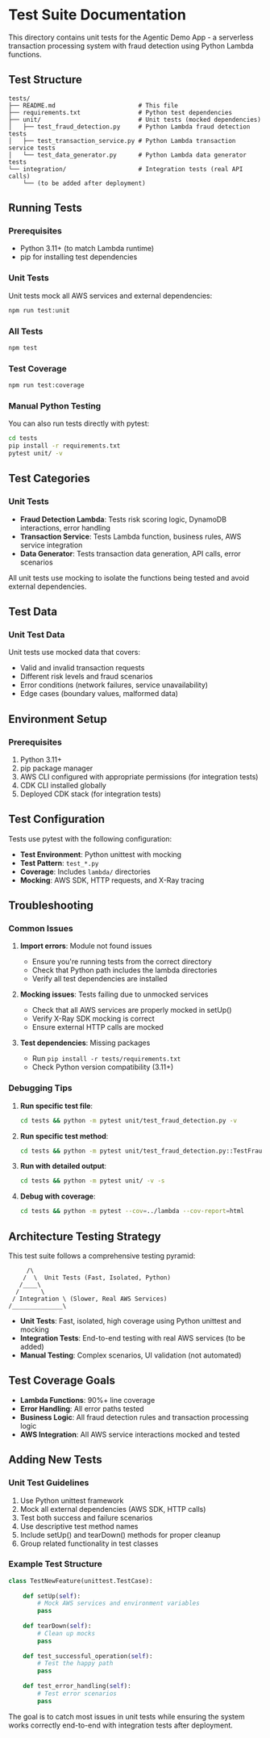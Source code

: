 # Test Suite Documentation

This directory contains unit tests for the Agentic Demo App - a serverless transaction processing system with fraud detection using Python Lambda functions.

## Test Structure

```
tests/
├── README.md                       # This file
├── requirements.txt                # Python test dependencies
├── unit/                           # Unit tests (mocked dependencies)
│   ├── test_fraud_detection.py     # Python Lambda fraud detection tests
│   ├── test_transaction_service.py # Python Lambda transaction service tests
│   └── test_data_generator.py      # Python Lambda data generator tests
└── integration/                    # Integration tests (real API calls)
    └── (to be added after deployment)
```

## Running Tests

### Prerequisites
- Python 3.11+ (to match Lambda runtime)
- pip for installing test dependencies

### Unit Tests
Unit tests mock all AWS services and external dependencies:
```bash
npm run test:unit
```

### All Tests
```bash
npm test
```

### Test Coverage
```bash
npm run test:coverage
```

### Manual Python Testing
You can also run tests directly with pytest:
```bash
cd tests
pip install -r requirements.txt
pytest unit/ -v
```

## Test Categories

### Unit Tests
- **Fraud Detection Lambda**: Tests risk scoring logic, DynamoDB interactions, error handling
- **Transaction Service**: Tests Lambda function, business rules, AWS service integration  
- **Data Generator**: Tests transaction data generation, API calls, error scenarios

All unit tests use mocking to isolate the functions being tested and avoid external dependencies.

## Test Data

### Unit Test Data
Unit tests use mocked data that covers:
- Valid and invalid transaction requests
- Different risk levels and fraud scenarios
- Error conditions (network failures, service unavailability)
- Edge cases (boundary values, malformed data)

## Environment Setup

### Prerequisites
1. Python 3.11+ 
2. pip package manager
3. AWS CLI configured with appropriate permissions (for integration tests)
4. CDK CLI installed globally
5. Deployed CDK stack (for integration tests)

## Test Configuration

Tests use pytest with the following configuration:
- **Test Environment**: Python unittest with mocking
- **Test Pattern**: `test_*.py`
- **Coverage**: Includes `lambda/` directories
- **Mocking**: AWS SDK, HTTP requests, and X-Ray tracing

## Troubleshooting

### Common Issues

1. **Import errors**: Module not found issues
   - Ensure you're running tests from the correct directory
   - Check that Python path includes the lambda directories
   - Verify all test dependencies are installed

2. **Mocking issues**: Tests failing due to unmocked services
   - Check that all AWS services are properly mocked in setUp()
   - Verify X-Ray SDK mocking is correct
   - Ensure external HTTP calls are mocked

3. **Test dependencies**: Missing packages
   - Run `pip install -r tests/requirements.txt`
   - Check Python version compatibility (3.11+)

### Debugging Tips

1. **Run specific test file**:
   ```bash
   cd tests && python -m pytest unit/test_fraud_detection.py -v
   ```

2. **Run specific test method**:
   ```bash
   cd tests && python -m pytest unit/test_fraud_detection.py::TestFraudDetection::test_low_risk_transaction -v
   ```

3. **Run with detailed output**:
   ```bash
   cd tests && python -m pytest unit/ -v -s
   ```

4. **Debug with coverage**:
   ```bash
   cd tests && python -m pytest --cov=../lambda --cov-report=html
   ```

## Architecture Testing Strategy

This test suite follows a comprehensive testing pyramid:

```
     /\
    /  \  Unit Tests (Fast, Isolated, Python)
   /____\
  /      \
 / Integration \ (Slower, Real AWS Services)  
/______________\
```

- **Unit Tests**: Fast, isolated, high coverage using Python unittest and mocking
- **Integration Tests**: End-to-end testing with real AWS services (to be added)
- **Manual Testing**: Complex scenarios, UI validation (not automated)

## Test Coverage Goals

- **Lambda Functions**: 90%+ line coverage
- **Error Handling**: All error paths tested  
- **Business Logic**: All fraud detection rules and transaction processing logic
- **AWS Integration**: All AWS service interactions mocked and tested

## Adding New Tests

### Unit Test Guidelines
1. Use Python unittest framework
2. Mock all external dependencies (AWS SDK, HTTP calls)
3. Test both success and failure scenarios
4. Use descriptive test method names
5. Include setUp() and tearDown() methods for proper cleanup
6. Group related functionality in test classes

### Example Test Structure
```python
class TestNewFeature(unittest.TestCase):
    
    def setUp(self):
        # Mock AWS services and environment variables
        pass
    
    def tearDown(self):
        # Clean up mocks
        pass
    
    def test_successful_operation(self):
        # Test the happy path
        pass
    
    def test_error_handling(self):
        # Test error scenarios
        pass
```

The goal is to catch most issues in unit tests while ensuring the system works correctly end-to-end with integration tests after deployment.